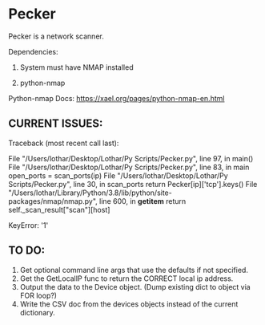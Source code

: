 # Pecker
Pecker is a network scanner.


Dependencies: 

1) System must have NMAP installed

2) python-nmap


Python-nmap Docs: 
https://xael.org/pages/python-nmap-en.html






CURRENT ISSUES: 
------------------
Traceback (most recent call last):

File "/Users/lothar/Desktop/Lothar/Py Scripts/Pecker.py", line 97, in <module>
  main()
File "/Users/lothar/Desktop/Lothar/Py Scripts/Pecker.py", line 83, in main
  open_ports = scan_ports(ip)
File "/Users/lothar/Desktop/Lothar/Py Scripts/Pecker.py", line 30, in scan_ports
  return Pecker[ip]['tcp'].keys()
File "/Users/lothar/Library/Python/3.8/lib/python/site-packages/nmap/nmap.py", line 600, in __getitem__
  return self._scan_result["scan"][host]
  
KeyError: '1'



TO DO: 
------
1. Get optional command line args that use the defaults if not specified.
2. Get the GetLocalIP func to return the CORRECT local ip address.
3. Output the data to the Device object. (Dump existing dict to object via FOR loop?)
4. Write the CSV doc from the devices objects instead of the current dictionary.
